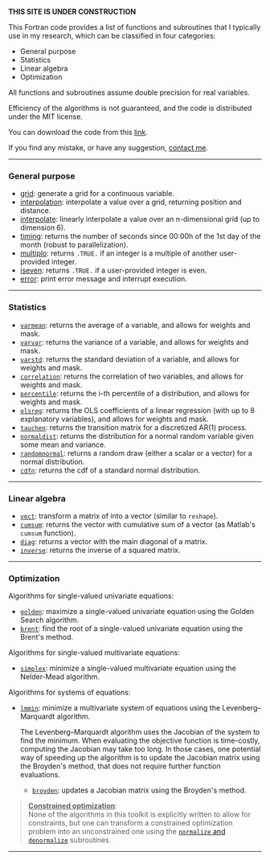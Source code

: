 
**THIS SITE IS UNDER CONSTRUCTION**

<a name="inicio"></a>

This Fortran code provides a list of functions and subroutines that I typically use in my research, which can be classified in four categories:

- General purpose
- Statistics
- Linear algebra
- Optimization

All functions and subroutines assume double precision for real variables.

Efficiency of the algorithms is not guaranteed, and the code is distributed under the MIT license.

You can download the code from this [link](https://borjapetit.github.io/fortran_toolkit/toolkit.f90).

If you find any mistake, or have any suggestion, [contact me](mailto:bpetit@cunef.edu).

---

### General purpose

- [grid](docs/grid): generate a grid for a continuous variable.
- [interpolation](docs/interpolation.md): interpolate a value over a grid, returning position and distance.
- [interpolate](docs/interpolate.md): linearly interpolate a value over an n-dimensional grid (up to dimension 6).
- [timing](docs/timing.md): returns the number of seconds since 00:00h of the 1st day of the month (robust to parallelization).
- [multiplo](docs/multiplo.md): returns ```.TRUE.``` if an integer is a multiple of another user-provided integer.
- [iseven](docs/iseven.md): returns ```.TRUE.``` if a user-provided integer is even.
- [error](docs/error.md): print error message and interrupt execution.

---

### Statistics

- [```varmean```](docs/varmean.md): returns the average of a variable, and allows for weights and mask.
- [```varvar```](docs/varvar.md): returns the variance of a variable, and allows for weights and mask.
- [```varstd```](docs/varstd.md): returns the standard deviation of a variable, and allows for weights and mask.
- [```correlation```](docs/correlation.md): returns the correlation of two variables, and allows for weights and mask.
- [```percentile```](docs/percentile.md): returns the i-th percentile of a distribution, and allows for weights and mask.
- [```olsreg```](docs/olsreg.md): returns the OLS coefficients of a linear regression (with up to 8 explanatory variables), and allows for weights and mask.
- [```tauchen```](docs/tauchen.md): returns the transition matrix for a discretized AR(1) process.
- [```normaldist```](docs/normaldist.md): returns the distribution for a normal random variable given some mean and variance.
- [```randomnormal```](docs/randomnormal.md): returns a random draw (either a scalar or a vector) for a normal distribution.
- [```cdfn```](docs/cdfn.md): returns the cdf of a standard normal distribution.

---

### Linear algebra

- [```vect```](docs/vect.md): transform a matrix of into a vector (similar to ```reshape```).
- [```cumsum```](docs/cumsum.md): returns the vector with cumulative sum of a vector (as Matlab's ```cumsum``` function).
- [```diag```](docs/diag.md): returns a vector with the main diagonal of a matrix.
- [```inverse```](docs/inverse.md): returns the inverse of a squared matrix.

---

### Optimization

Algorithms for single-valued univariate equations:

- [```golden```](docs/golden.md): maximize a single-valued univariate equation using the Golden Search algorithm.
- [```brent```](docs/brent.md): find the root of a single-valued univariate equation using the Brent's method.

Algorithms for single-valued multivariate equations:

- [```simplex```](docs/simplex.md): minimize a single-valued multivariate equation using the Nelder-Mead algorithm.

Algorithms for systems of equations:

- [```lmmin```](docs/lmmin.md): minimize a multivariate system of equations using the Levenberg–Marquardt algorithm.

  The Levenberg–Marquardt algorithm uses the Jacobian of the system to find the minimum. When evaluating the objective function is time-costly, computing the Jacobian may take too long. In those cases, one potential way of speeding up the algorithm is to update the Jacobian matrix using the Broyden's method, that does not require further function evaluations.

  - [```broyden```](docs/broyden.md): updates a Jacobian matrix using the Broyden's method.


> **<u>Constrained optimization</u>**:<br>
None of the algorithms in this toolkit is explicitly written to allow for constraints, but one can transform a constrained optimization problem into an unconstrained one using the [```normalize``` and ```denormalize```](docs/normalize.md) subroutines.

---

